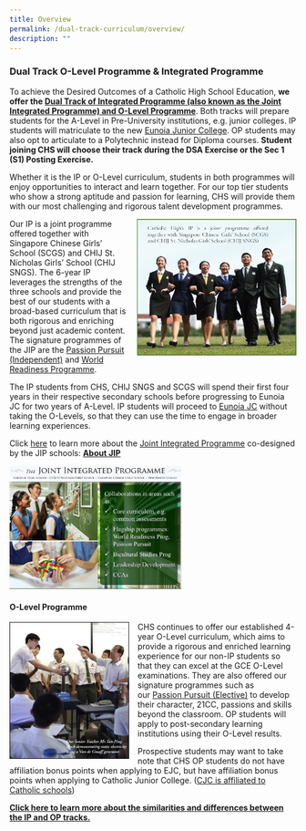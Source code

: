 ```yaml
---
title: Overview
permalink: /dual-track-curriculum/overview/
description: ""
---
```

### Dual Track O-Level Programme & Integrated Programme

To achieve the Desired Outcomes of a Catholic High School Education, **we offer the [Dual Track of Integrated Programme (also known as the Joint Integrated Programme) and O-Level Programme](https://staging.d26k7rl81eo6rb.amplifyapp.com/dual-track-curriculum/comparing-ip-and-op/)**. Both tracks will prepare students for the A-Level in Pre-University institutions, e.g. junior colleges. IP students will matriculate to the new [Eunoia Junior College](https://staging.d26k7rl81eo6rb.amplifyapp.com/dual-track-curriculum/Integrated-Programme/about-eunoia-jc/). OP students may also opt to articulate to a Polytechnic instead for Diploma courses. **Student joining CHS will choose their track during the DSA Exercise or the Sec 1 (S1) Posting Exercise.**

Whether it is the IP or O-Level curriculum, students in both programmes will enjoy opportunities to interact and learn together. For our top tier students who show a strong aptitude and passion for learning, CHS will provide them with our most challenging and rigorous talent development programmes.

<img src="/images/dtp1.png" style="width:280px;height:240px;margin-left:15px;" align = "right"> Our IP is a joint programme offered together with Singapore Chinese Girls’ School (SCGS) and CHIJ St. Nicholas Girls’ School (CHIJ SNGS). The 6-year IP leverages the strengths of the three schools and provide the best of our students with a broad-based curriculum that is both rigorous and enriching beyond just academic content. The signature programmes of the JIP are the [Passion Pursuit (Independent)](https://staging.d26k7rl81eo6rb.amplifyapp.com/secondary/Distinctive-Programmes/passion-pursuit/independent/) and [World Readiness Programme](https://staging.d26k7rl81eo6rb.amplifyapp.com/secondary/Distinctive-Programmes/world-readiness-programme/).

The IP students from CHS, CHIJ SNGS and SCGS will spend their first four years in their respective secondary schools before progressing to Eunoia JC for two years of A-Level. IP students will proceed to [Eunoia JC](https://staging.d26k7rl81eo6rb.amplifyapp.com/dual-track-curriculum/Integrated-Programme/about-eunoia-jc/) without taking the O-Levels, so that they can use the time to engage in broader learning experiences.

Click [here](https://staging.d26k7rl81eo6rb.amplifyapp.com/dual-track-curriculum/Integrated-Programme/overview/) to learn more about the [Joint Integrated Programme](https://catholichigh.moe.edu.sg/joint-integrated-programme/) co-designed by the JIP schools: [**About JIP**](https://staging.d26k7rl81eo6rb.amplifyapp.com/dual-track-curriculum/Integrated-Programme/overview/)

<img src="/images/dtp2.png" style="width:60%">

#### O-Level Programme

<img src="/images/dtp3.png" style="width:210px;height:240px;margin-right:15px;" align = "left"> CHS continues to offer our established 4-year O-Level curriculum, which aims to provide a rigorous and enriched learning experience for our non-IP students so that they can excel at the GCE O-Level examinations. They are also offered our signature programmes such as our [Passion Pursuit (Elective)](https://staging.d26k7rl81eo6rb.amplifyapp.com/secondary/Distinctive-Programmes/passion-pursuit/elective/) to develop their character, 21CC, passions and skills beyond the classroom. OP students will apply to post-secondary learning institutions using their O-Level results.

Prospective students may want to take note that CHS OP students do not have affiliation bonus points when applying to EJC, but have affiliation bonus points when applying to Catholic Junior College. ([CJC is affiliated to Catholic schools](https://cjc.moe.edu.sg/))

**[Click here to learn more about the similarities and differences between the IP and OP tracks.](https://staging.d26k7rl81eo6rb.amplifyapp.com/dual-track-curriculum/comparing-ip-and-op/)**